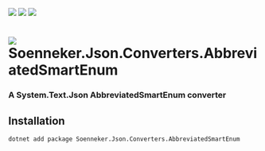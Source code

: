 ﻿[![](https://img.shields.io/nuget/v/soenneker.json.converters.abbreviatedsmartenum.svg?style=for-the-badge)](https://www.nuget.org/packages/soenneker.json.converters.abbreviatedsmartenum/)
[![](https://img.shields.io/github/actions/workflow/status/soenneker/soenneker.json.converters.abbreviatedsmartenum/publish-package.yml?style=for-the-badge)](https://github.com/soenneker/soenneker.json.converters.abbreviatedsmartenum/actions/workflows/publish-package.yml)
[![](https://img.shields.io/nuget/dt/soenneker.json.converters.abbreviatedsmartenum.svg?style=for-the-badge)](https://www.nuget.org/packages/soenneker.json.converters.abbreviatedsmartenum/)

# ![](https://user-images.githubusercontent.com/4441470/224455560-91ed3ee7-f510-4041-a8d2-3fc093025112.png) Soenneker.Json.Converters.AbbreviatedSmartEnum
### A System.Text.Json AbbreviatedSmartEnum converter

## Installation

```
dotnet add package Soenneker.Json.Converters.AbbreviatedSmartEnum
```
